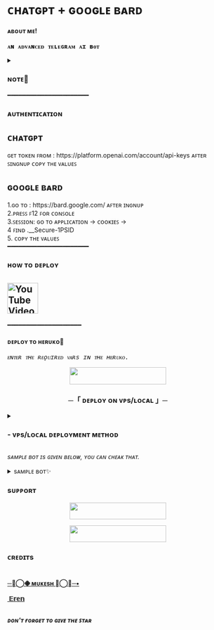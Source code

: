 # ᴄʜᴀᴛɢᴘᴛ + ɢᴏᴏɢʟᴇ ʙᴀʀᴅ
<h4>ᴀʙᴏᴜᴛ ᴍᴇ!</h4>
<pre><b>ᴀɴ ᴀᴅᴠᴀɴᴄᴇᴅ ᴛᴇʟᴇɢʀᴀᴍ ᴀɪ ʙᴏᴛ </b></pre>


<details>
<summary><h3>ɴᴏᴛᴇ📝</h3></summary> 
<pre><i>ᴘᴏᴡᴇʀғᴜʟ ᴛᴇʟᴇɢʀᴀᴍ ᴀɪ ʙᴏᴛ
ᴛʜɪꜱ ɪꜱ ᴄʜᴀᴛ ɢᴘᴛ  Q&ᴀ
ᴀɴꜱᴡᴇʀ Qᴜᴇꜱᴛɪᴏɴꜱ ʙᴀꜱᴇᴅ ᴏɴ ᴇxɪꜱᴛɪɴɢ ᴋɴᴏᴡʟᴇᴅɢᴇ.
ɢʀᴀᴍᴍᴀʀ ᴄᴏʀʀᴇᴄᴛɪᴏɴ
ᴄᴏʀʀᴇᴄᴛꜱ ꜱᴇɴᴛᴇɴᴄᴇꜱ ɪɴᴛᴏ ꜱᴛᴀɴᴅᴀʀᴅ ᴇɴɢʟɪꜱʜ.
ꜱᴜᴍᴍᴀʀɪᴢᴇ ꜰᴏʀ ᴀ 2ɴᴅ ɢʀᴀᴅᴇʀ
ᴛʀᴀɴꜱʟᴀᴛᴇꜱ ᴅɪꜰꜰɪᴄᴜʟᴛ ᴛᴇxᴛ ɪɴᴛᴏ ꜱɪᴍᴘʟᴇʀ ᴄᴏɴᴄᴇᴘᴛꜱ.
ɴᴀᴛᴜʀᴀʟ ʟᴀɴɢᴜᴀɢᴇ ᴛᴏ ᴏᴘᴇɴᴀɪ ᴀᴘɪ
ᴄʀᴇᴀᴛᴇ ᴄᴏᴅᴇ ᴛᴏ ᴄᴀʟʟ ᴛᴏ ᴛʜᴇ ᴏᴘᴇɴᴀɪ ᴀᴘɪ ᴜꜱɪɴɢ ᴀ ɴᴀᴛᴜʀᴀʟ ʟᴀɴɢᴜᴀɢᴇ ɪɴꜱᴛʀᴜᴄᴛɪᴏɴ.
ᴛᴇxᴛ ᴛᴏ ᴄᴏᴍᴍᴀɴᴅ
ᴛʀᴀɴꜱʟᴀᴛᴇ ᴛᴇxᴛ ɪɴᴛᴏ ᴘʀᴏɢʀᴀᴍᴍᴀᴛɪᴄ ᴄᴏᴍᴍᴀɴᴅꜱ.
ᴇɴɢʟɪꜱʜ ᴛᴏ ᴏᴛʜᴇʀ ʟᴀɴɢᴜᴀɢᴇꜱ
ᴛʀᴀɴꜱʟᴀᴛᴇꜱ ᴇɴɢʟɪꜱʜ ᴛᴇxᴛ ɪɴᴛᴏ ꜰʀᴇɴᴄʜ, ꜱᴘᴀɴɪꜱʜ ᴀɴᴅ ᴊᴀᴘᴀɴᴇꜱᴇ.
ɴᴀᴛᴜʀᴀʟ ʟᴀɴɢᴜᴀɢᴇ ᴛᴏ ꜱᴛʀɪᴘᴇ ᴀᴘɪ
ᴄʀᴇᴀᴛᴇ ᴄᴏᴅᴇ ᴛᴏ ᴄᴀʟʟ ᴛʜᴇ ꜱᴛʀɪᴘᴇ ᴀᴘɪ ᴜꜱɪɴɢ ɴᴀᴛᴜʀᴀʟ ʟᴀɴɢᴜᴀɢᴇ.
ꜱQʟ ᴛʀᴀɴꜱʟᴀᴛᴇ
ᴛʀᴀɴꜱʟᴀᴛᴇ ɴᴀᴛᴜʀᴀʟ ʟᴀɴɢᴜᴀɢᴇ ᴛᴏ ꜱQʟ Qᴜᴇʀɪᴇꜱ.
ᴘᴀʀꜱᴇ ᴜɴꜱᴛʀᴜᴄᴛᴜʀᴇᴅ ᴅᴀᴛᴀ
ᴄʀᴇᴀᴛᴇ ᴛᴀʙʟᴇꜱ ꜰʀᴏᴍ ʟᴏɴɢ ꜰᴏʀᴍ ᴛᴇxᴛ
ᴄʟᴀꜱꜱɪꜰɪᴄᴀᴛɪᴏɴ
ᴄʟᴀꜱꜱɪꜰʏ ɪᴛᴇᴍꜱ ɪɴᴛᴏ ᴄᴀᴛᴇɢᴏʀɪᴇꜱ ᴠɪᴀ ᴇxᴀᴍᴘʟᴇ.
ᴘʏᴛʜᴏɴ ᴛᴏ ɴᴀᴛᴜʀᴀʟ ʟᴀɴɢᴜᴀɢᴇ
ᴇxᴘʟᴀɪɴ ᴀ ᴘɪᴇᴄᴇ ᴏꜰ ᴘʏᴛʜᴏɴ ᴄᴏᴅᴇ ɪɴ ʜᴜᴍᴀɴ ᴜɴᴅᴇʀꜱᴛᴀɴᴅᴀʙʟᴇ ʟᴀɴɢᴜᴀɢᴇ.
ᴍᴏᴠɪᴇ ᴛᴏ ᴇᴍᴏᴊɪ
ᴄᴏɴᴠᴇʀᴛ ᴍᴏᴠɪᴇ ᴛɪᴛʟᴇꜱ ɪɴᴛᴏ ᴇᴍᴏᴊɪ.
ᴄᴀʟᴄᴜʟᴀᴛᴇ ᴛɪᴍᴇ ᴄᴏᴍᴘʟᴇxɪᴛʏ
ꜰɪɴᴅ ᴛʜᴇ ᴛɪᴍᴇ ᴄᴏᴍᴘʟᴇxɪᴛʏ ᴏꜰ ᴀ ꜰᴜɴᴄᴛɪᴏɴ.
ᴛʀᴀɴꜱʟᴀᴛᴇ ᴘʀᴏɢʀᴀᴍᴍɪɴɢ ʟᴀɴɢᴜᴀɢᴇꜱ
ᴛʀᴀɴꜱʟᴀᴛᴇ ꜰʀᴏᴍ ᴏɴᴇ ᴘʀᴏɢʀᴀᴍᴍɪɴɢ ʟᴀɴɢᴜᴀɢᴇ ᴛᴏ ᴀɴᴏᴛʜᴇʀ
ᴀᴅᴠᴀɴᴄᴇᴅ ᴛᴡᴇᴇᴛ ᴄʟᴀꜱꜱɪꜰɪᴇʀ
ᴀᴅᴠᴀɴᴄᴇᴅ ꜱᴇɴᴛɪᴍᴇɴᴛ ᴅᴇᴛᴇᴄᴛɪᴏɴ ꜰᴏʀ ᴀ ᴘɪᴇᴄᴇ ᴏꜰ ᴛᴇxᴛ.
ᴇxᴘʟᴀɪɴ ᴄᴏᴅᴇ
ᴇxᴘʟᴀɪɴ ᴀ ᴄᴏᴍᴘʟɪᴄᴀᴛᴇᴅ ᴘɪᴇᴄᴇ ᴏꜰ ᴄᴏᴅᴇ.
ᴋᴇʏᴡᴏʀᴅꜱ
ᴇxᴛʀᴀᴄᴛ ᴋᴇʏᴡᴏʀᴅꜱ ꜰʀᴏᴍ ᴀ ʙʟᴏᴄᴋ ᴏꜰ ᴛᴇxᴛ.
ꜰᴀᴄᴛᴜᴀʟ ᴀɴꜱᴡᴇʀɪɴɢ
ɢᴜɪᴅᴇ ᴛʜᴇ ᴍᴏᴅᴇʟ ᴛᴏᴡᴀʀᴅꜱ ꜰᴀᴄᴛᴜᴀʟ ᴀɴꜱᴡᴇʀɪɴɢ ʙʏ ꜱʜᴏᴡɪɴɢ ɪᴛ ʜᴏᴡ ᴛᴏ ʀᴇꜱᴘᴏɴᴅ 
ᴛᴏ Qᴜᴇꜱᴛɪᴏɴꜱ ᴛʜᴀᴛ ꜰᴀʟʟ ᴏᴜᴛꜱɪᴅᴇ ɪᴛꜱ ᴋɴᴏᴡʟᴇᴅɢᴇ ʙᴀꜱᴇ.
ᴜꜱɪɴɢ ᴀ '?' ᴛᴏ ɪɴᴅɪᴄᴀᴛᴇ ᴀ ʀᴇꜱᴘᴏɴꜱᴇ ᴛᴏ ᴡᴏʀᴅꜱ ᴀɴᴅ ᴘʜʀᴀꜱᴇꜱ 
ᴛʜᴀᴛ ɪᴛ ᴅᴏᴇꜱɴ'ᴛ ᴋɴᴏᴡ ᴘʀᴏᴠɪᴅᴇꜱ ᴀ ɴᴀᴛᴜʀᴀʟ ʀᴇꜱᴘᴏɴꜱᴇ ᴛʜᴀᴛ
ꜱᴇᴇᴍꜱ ᴛᴏ ᴡᴏʀᴋ ʙᴇᴛᴛᴇʀ ᴛʜᴀɴ ᴍᴏʀᴇ ᴀʙꜱᴛʀᴀᴄᴛ ʀᴇᴘʟɪᴇꜱ.
ᴀᴅ ꜰʀᴏᴍ ᴘʀᴏᴅᴜᴄᴛ ᴅᴇꜱᴄʀɪᴘᴛɪᴏɴ
ᴛᴜʀɴ ᴀ ᴘʀᴏᴅᴜᴄᴛ ᴅᴇꜱᴄʀɪᴘᴛɪᴏɴ ɪɴᴛᴏ ᴀᴅ ᴄᴏᴘʏ.
ᴘʀᴏᴅᴜᴄᴛ ɴᴀᴍᴇ ɢᴇɴᴇʀᴀᴛᴏʀ
ᴄʀᴇᴀᴛᴇ ᴘʀᴏᴅᴜᴄᴛ ɴᴀᴍᴇꜱ ꜰʀᴏᴍ ᴇxᴀᴍᴘʟᴇꜱ ᴡᴏʀᴅꜱ. ɪɴꜰʟᴜᴇɴᴄᴇᴅ ʙʏ ᴀ ᴄᴏᴍᴍᴜɴɪᴛʏ ᴘʀᴏᴍᴘᴛ.
ᴛʟ;ᴅʀ ꜱᴜᴍᴍᴀʀɪᴢᴀᴛɪᴏɴ
ꜱᴜᴍᴍᴀʀɪᴢᴇ ᴛᴇxᴛ ʙʏ ᴀᴅᴅɪɴɢ ᴀ 'ᴛʟ;ᴅʀ:' ᴛᴏ ᴛʜᴇ ᴇɴᴅ ᴏꜰ ᴀ ᴛᴇxᴛ ᴘᴀꜱꜱᴀɢᴇ.
ɪᴛ ꜱʜᴏᴡꜱ ᴛʜᴀᴛ ᴛʜᴇ ᴀᴘɪ ᴜɴᴅᴇʀꜱᴛᴀɴᴅꜱ ʜᴏᴡ ᴛᴏ ᴘᴇʀꜰᴏʀᴍ 
ᴀ ɴᴜᴍʙᴇʀ ᴏꜰ ᴛᴀꜱᴋꜱ ᴡɪᴛʜ ɴᴏ ɪɴꜱᴛʀᴜᴄᴛɪᴏɴꜱ.
ᴘʏᴛʜᴏɴ ʙᴜɢ ꜰɪxᴇʀ
ꜰɪɴᴅ ᴀɴᴅ ꜰɪx ʙᴜɢꜱ ɪɴ ꜱᴏᴜʀᴄᴇ ᴄᴏᴅᴇ.
ꜱᴘʀᴇᴀᴅꜱʜᴇᴇᴛ ᴄʀᴇᴀᴛᴏʀ
ᴄʀᴇᴀᴛᴇ ꜱᴘʀᴇᴀᴅꜱʜᴇᴇᴛꜱ ᴏꜰ ᴠᴀʀɪᴏᴜꜱ ᴋɪɴᴅꜱ ᴏꜰ ᴅᴀᴛᴀ. ɪᴛ'ꜱ ᴀ ʟᴏɴɢ ᴘʀᴏᴍᴘᴛ
ʙᴜᴛ ᴠᴇʀʏ ᴠᴇʀꜱᴀᴛɪʟᴇ. ᴏᴜᴛᴘᴜᴛ ᴄᴀɴ ʙᴇ ᴄᴏᴘʏ+ᴘᴀꜱᴛᴇᴅ ɪɴᴛᴏ ᴀ ᴛᴇxᴛ
ꜰɪʟᴇ ᴀɴᴅ ꜱᴀᴠᴇᴅ ᴀꜱ ᴀ .ᴄꜱᴠ ᴡɪᴛʜ ᴘɪᴘᴇ ꜱᴇᴘᴀʀᴀᴛᴏʀꜱ.
ᴊᴀᴠᴀꜱᴄʀɪᴘᴛ ʜᴇʟᴘᴇʀ ᴄʜᴀᴛʙᴏᴛ
ᴍᴇꜱꜱᴀɢᴇ-ꜱᴛʏʟᴇ ʙᴏᴛ ᴛʜᴀᴛ ᴀɴꜱᴡᴇʀꜱ ᴊᴀᴠᴀꜱᴄʀɪᴘᴛ Qᴜᴇꜱᴛɪᴏɴꜱ
ᴍʟ/ᴀɪ ʟᴀɴɢᴜᴀɢᴇ ᴍᴏᴅᴇʟ ᴛᴜᴛᴏʀ
ʙᴏᴛ ᴛʜᴀᴛ ᴀɴꜱᴡᴇʀꜱ Qᴜᴇꜱᴛɪᴏɴꜱ ᴀʙᴏᴜᴛ ʟᴀɴɢᴜᴀɢᴇ ᴍᴏᴅᴇʟꜱ
ꜱᴄɪᴇɴᴄᴇ ꜰɪᴄᴛɪᴏɴ ʙᴏᴏᴋ ʟɪꜱᴛ ᴍᴀᴋᴇʀ
ᴄʀᴇᴀᴛᴇ ᴀ ʟɪꜱᴛ ᴏꜰ ɪᴛᴇᴍꜱ ꜰᴏʀ ᴀ ɢɪᴠᴇɴ ᴛᴏᴘɪᴄ.
ᴛᴡᴇᴇᴛ ᴄʟᴀꜱꜱɪꜰɪᴇʀ
ʙᴀꜱɪᴄ ꜱᴇɴᴛɪᴍᴇɴᴛ ᴅᴇᴛᴇᴄᴛɪᴏɴ ꜰᴏʀ ᴀ ᴘɪᴇᴄᴇ ᴏꜰ ᴛᴇxᴛ.
ᴀɪʀᴘᴏʀᴛ ᴄᴏᴅᴇ ᴇxᴛʀᴀᴄᴛᴏʀ
ᴇxᴛʀᴀᴄᴛ ᴀɪʀᴘᴏʀᴛ ᴄᴏᴅᴇꜱ ꜰʀᴏᴍ ᴛᴇxᴛ.
ꜱQʟ ʀᴇQᴜᴇꜱᴛ
ᴄʀᴇᴀᴛᴇ ꜱɪᴍᴘʟᴇ ꜱQʟ Qᴜᴇʀɪᴇꜱ.
ᴇxᴛʀᴀᴄᴛ ᴄᴏɴᴛᴀᴄᴛ ɪɴꜰᴏʀᴍᴀᴛɪᴏɴ
ᴇxᴛʀᴀᴄᴛ ᴄᴏɴᴛᴀᴄᴛ ɪɴꜰᴏʀᴍᴀᴛɪᴏɴ ꜰʀᴏᴍ ᴀ ʙʟᴏᴄᴋ ᴏꜰ ᴛᴇxᴛ.
ᴊᴀᴠᴀꜱᴄʀɪᴘᴛ ᴛᴏ ᴘʏᴛʜᴏɴ
ᴄᴏɴᴠᴇʀᴛ ꜱɪᴍᴘʟᴇ ᴊᴀᴠᴀꜱᴄʀɪᴘᴛ ᴇxᴘʀᴇꜱꜱɪᴏɴꜱ ɪɴᴛᴏ ᴘʏᴛʜᴏɴ.
ꜰʀɪᴇɴᴅ ᴄʜᴀᴛ
ᴇᴍᴜʟᴀᴛᴇ ᴀ ᴛᴇxᴛ ᴍᴇꜱꜱᴀɢᴇ ᴄᴏɴᴠᴇʀꜱᴀᴛɪᴏɴ.
ᴍᴏᴏᴅ ᴛᴏ ᴄᴏʟᴏʀ
ᴛᴜʀɴ ᴀ ᴛᴇxᴛ ᴅᴇꜱᴄʀɪᴘᴛɪᴏɴ ɪɴᴛᴏ ᴀ ᴄᴏʟᴏʀ.
ᴡʀɪᴛᴇ ᴀ ᴘʏᴛʜᴏɴ ᴅᴏᴄꜱᴛʀɪɴɢ
ᴀɴ ᴇxᴀᴍᴘʟᴇ ᴏꜰ ʜᴏᴡ ᴛᴏ ᴄʀᴇᴀᴛᴇ ᴀ ᴅᴏᴄꜱᴛʀɪɴɢ ꜰᴏʀ ᴀ ɢɪᴠᴇɴ ᴘʏᴛʜᴏɴ ꜰᴜɴᴄᴛɪᴏɴ.
ᴡᴇ ꜱᴘᴇᴄɪꜰʏ ᴛʜᴇ ᴘʏᴛʜᴏɴ ᴠᴇʀꜱɪᴏɴ, ᴘᴀꜱᴛᴇ ɪɴ ᴛʜᴇ ᴄᴏᴅᴇ, 
ᴀɴᴅ ᴛʜᴇɴ ᴀꜱᴋ ᴡɪᴛʜɪɴ ᴀ ᴄᴏᴍᴍᴇɴᴛ ꜰᴏʀ ᴀ ᴅᴏᴄꜱᴛʀɪɴɢ, 
ᴀɴᴅ ɢɪᴠᴇ ᴀ ᴄʜᴀʀᴀᴄᴛᴇʀɪꜱᴛɪᴄ ʙᴇɢɪɴɴɪɴɢ ᴏꜰ. ᴀ ᴅᴏᴄꜱᴛʀɪɴɢ
</i></pre>
</details>
 ━━━━━━━━━━━━━━━━━━━━━━
<h3> ᴀᴜᴛʜᴇɴᴛɪᴄᴀᴛɪᴏɴ </h3>
<h2> ᴄʜᴀᴛɢᴘᴛ </h2>
ɢᴇᴛ ᴛᴏᴋᴇɴ ꜰʀᴏᴍ :  https://platform.openai.com/account/api-keys
ᴀꜰᴛᴇʀ ꜱɪɴɢɴᴜᴘ
ᴄᴏᴘʏ ᴛʜᴇ ᴠᴀʟᴜᴇꜱ<br>
<h2> ɢᴏᴏɢʟᴇ ʙᴀʀᴅ </h2>
1.ɢᴏ ᴛᴏ :  https://bard.google.com/  ᴀꜰᴛᴇʀ ɪɴɢɴᴜᴘ<br>
2.ᴘʀᴇꜱꜱ ꜰ12 ꜰᴏʀ ᴄᴏɴꜱᴏʟᴇ <br>
3.ꜱᴇꜱꜱɪᴏɴ: ɢᴏ ᴛᴏ ᴀᴘᴘʟɪᴄᴀᴛɪᴏɴ → ᴄᴏᴏᴋɪᴇꜱ → <br>
4 ꜰɪɴᴅ .__Secure-1PSID <br>
5. ᴄᴏᴘʏ ᴛʜᴇ ᴠᴀʟᴜᴇꜱ<br>
 ━━━━━━━━━━━━━━━━━━━━━━
<h3> ʜᴏᴡ ᴛᴏ ᴅᴇᴘʟᴏʏ </h3>
<h2> <a href="https://youtu.be/Onq2zNgVQ-U"><img alt="YouTube Video Views" src="https://img.shields.io/youtube/views/Onq2zNgVQ-U",width="500" height="70">
  </a>  </h2>
  ━━━━━━━━━━━━━━━━━━━━

 <h4>ᴅᴇᴘʟᴏʏ ᴛᴏ ʜᴇʀᴜᴋᴏ🚀</h4>
<pre><i>ᴇɴᴛᴇʀ ᴛʜᴇ ʀᴇǫᴜɪʀᴇᴅ ᴠᴀʀs ɪɴ ᴛʜᴇ ʜᴇʀᴜᴋᴏ.</i></pre>
<p align="center"><a href="https://heroku.com/deploy?template=https://github.com/PBSUKH/ChatGptBot"> <img src="https://img.shields.io/badge/Deploy%20To%20Heroku-black?style=for-the-badge&logo=heroku" width="220" height="38.45"/></a></p>

<h3 align="center">
    ─「 ᴅᴇᴩʟᴏʏ ᴏɴ ᴠᴘs/ʟᴏᴄᴀʟ 」─
</h3>

<details>
<summary><h3>
- <b> ᴠᴘs/ʟᴏᴄᴀʟ ᴅᴇᴘʟᴏʏᴍᴇɴᴛ ᴍᴇᴛʜᴏᴅ </b>
</h3></summary>

- Get your [Necessary Variables](https://github.com/Noob-mukesh/Chatgpt-bot/blob/main/config.py)
- Upgrade and Update by :
`sudo apt-get update && sudo apt-get upgrade -y`
- Install required packages by :
`sudo apt-get install python3-pip -y`
- Install pip by :
`sudo pip3 install -U pip`
- Clone the repository by :
`git clone https://github.com/Noob-Mukesh/Chatgpt-bot`
- Install/Upgrade setuptools by :
`pip3 install --upgrade pip setuptools`
- Install requirements by :
`pip3 install -U -r requirements.txt`
- Fill your variables in config by :
`vi config.py`

Press `I` on the keyboard for editing config

Press `Ctrl+C` when you're done with editing config and `:wq` to save the config
- Install tmux to keep running your bot when you close the terminal by :
`sudo apt install tmux && tmux`
- Finally run the bot by :
`python3 chatgpt.py`
- For getting out from tmux session

Press `Ctrl+b` and then `d`</details>


<i>sᴀᴍᴘʟᴇ ʙᴏᴛ ɪs ɢɪᴠᴇɴ ʙᴇʟᴏᴡ, ʏᴏᴜ ᴄᴀɴ ᴄʜᴇᴀᴋ ᴛʜᴀᴛ.</i>
<details>
<summary>sᴀᴍᴘʟᴇ ʙᴏᴛ✨</summary>
<i> ᴀʟʟ ᴛʜᴇ ᴄᴜsᴛᴏᴍɪsᴀᴛɪᴏɴs ʟɪᴋᴇ ᴅɪғғᴇʀᴇɴᴛ sᴛᴀʀᴛ ɪᴍᴀɢᴇs ᴀɴᴅ ᴅɪғғᴇʀᴇɴᴛ sᴛɪᴄᴋᴇʀs ᴀʀᴇ ᴀᴠᴀɪʟᴀʙʟᴇ. ᴢsᴛ ᴄʜᴇᴀᴋ ᴛʜᴇ ᴠᴀʀs ᴀɴᴅ ғᴏʀᴋ ᴛʜᴇ ʀᴇᴘᴏsɪᴛᴏʀʏ.</i>
<p align="center"><a href="https://t.me/CHATGPTAI_TG_BOT"> <img src="https://img.shields.io/badge/Sample%20Bot-pink?style=for-the-badge" width="220" height="38.45"/></a></p>
</details>


### sᴜᴘᴘᴏʀᴛ 

<p align="center"><a href="https://t.me/the_support_chat"> <img src="https://img.shields.io/badge/SUPPORT-black?style=for-the-badge" width="220" height="38.45"/></a></p>

<p align="center"><a href="https://t.me/mr_sukkun"> <img src="https://img.shields.io/badge/ᴍᴜᴋᴇsʜ%20ʙᴏᴛ ᴢᴏɴᴇ-blue?style=for-the-badge" width="220" height="38.45"/></a></p>


### ᴄʀᴇᴅɪᴛs 
# 
<b> [─╼⃝𖠁 ᴍᴜᴋᴇsʜ 𖠁⃝╾─•](https://telegram.me/legend_coder) <br> <br>
 [­ 𝔼𝕣𝕖𝕟](https://telegram.me/WH0907)  </br> <br>

<p><i> ᴅᴏɴ'ᴛ  ғᴏʀɢᴇᴛ ᴛᴏ ɢɪᴠᴇ ᴛʜᴇ  ꜱᴛᴀʀ </i></p>


  
